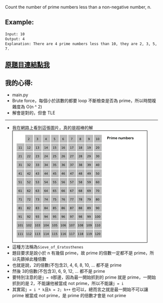 Count the number of prime numbers less than a non-negative number, n.

## Example:

	Input: 10
	Output: 4
	Explanation: There are 4 prime numbers less than 10, they are 2, 3, 5, 7.

## [原題目連結點我](https://leetcode.com/problems/count-primes/)

## 我的心得:
* main.py
* Brute force，每個小於該數的都要 loop 不斷檢查是否為 prime，所以時間複雜度為 O(n ^ 2)
* 解會是對的，但會 TLE
------

* 我在網路上看到這張圖片，真的是超棒的解  
![a](./algo.gif)
* 這種方法稱為`Sieve_of_Eratosthenes` 
* 題目要求是說小於 n 有幾個 prime，故 prime 的倍數一定都不是 prime，所以先篩掉此種倍數
* 也就是說，2的倍數(不包含2), 4, 6, 8, 10, ... 都不是 prime
* 然後 3的倍數(不包含3), 6, 9, 12, ... 都不是 prime
* 要特別注意的是`j = 0`那邊，因為最一開始抓到的 prime 就是 prime，一開始抓到的是 2，不能讓他被當成 not prime，所以不能讓`j = i`
* 其實寫`j = i * k`且`k = 2; k++` 也可以，總而言之就是最一開始不可以讓 prime 被當成 not prime，是 prime 的倍數才會是 not prime

